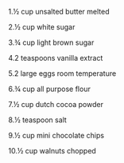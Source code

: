 1.½ cup unsalted butter melted

2.½ cup white sugar

3.¾ cup light brown sugar

4.2 teaspoons vanilla extract

5.2 large eggs room temperature

6.¾ cup all purpose flour

7.½ cup dutch cocoa powder

8.½ teaspoon salt

9.½ cup mini chocolate chips

10.½ cup walnuts chopped
